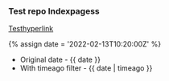 ### Test repo Indexpagess

[Testhyperlink](/docs/test.md)



{% assign date = '2022-02-13T10:20:00Z' %}

- Original date - {{ date }}
- With timeago filter - {{ date | timeago }}

